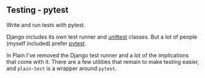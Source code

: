 ## Testing - pytest

Write and run tests with pytest.

Django includes its own test runner and [unittest](https://docs.python.org/3/library/unittest.html#module-unittest) classes.
But a lot of people (myself included) prefer [pytest](https://docs.pytest.org/en/latest/contents.html).

In Plain I've removed the Django test runner and a lot of the implications that come with it.
There are a few utilities that remain to make testing easier,
and `plain-test` is a wrapper around `pytest`.
